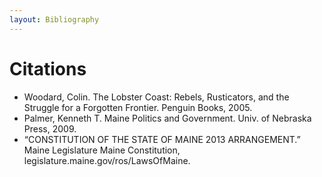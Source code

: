 ```yaml
---
layout: Bibliography
---
```

# Citations

+ Woodard, Colin. The Lobster Coast: Rebels, Rusticators, and the Struggle for a Forgotten Frontier. Penguin Books, 2005.
+ Palmer, Kenneth T. Maine Politics and Government. Univ. of Nebraska Press, 2009.
+ “CONSTITUTION OF THE STATE OF MAINE 2013 ARRANGEMENT.” Maine Legislature Maine Constitution, legislature.maine.gov/ros/LawsOfMaine.



<!-- ### Footer

Last updated: June 2020 -->


